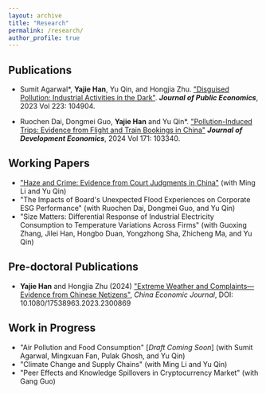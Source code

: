 ```yaml
---
layout: archive
title: "Research"
permalink: /research/
author_profile: true
---
```


## Publications

- Sumit Agarwal*, **Yajie Han**, Yu Qin, and Hongjia Zhu. ["Disguised Pollution: Industrial Activities in the Dark"](../doc/disguised_pollution.pdf). **_Journal of Public Economics_**, 2023 Vol 223: 104904.

- Ruochen Dai, Dongmei Guo, **Yajie Han** and Yu Qin*. ["Pollution-Induced Trips: Evidence from Flight and Train Bookings in China"](../doc/pollution_induced_trips.pdf) **_Journal of Development Economics_**, 2024 Vol 171: 103340.

## Working Papers

- ["Haze and Crime: Evidence from Court Judgments in China"](https://papers.ssrn.com/sol3/papers.cfm?abstract_id=4382021) (with Ming Li and Yu Qin)
- "The Impacts of Board's Unexpected Flood Experiences on Corporate ESG Performance" (with Ruochen Dai, Dongmei Guo, and Yu Qin)
- "Size Matters: Differential Response of Industrial Electricity Consumption to Temperature Variations Across Firms" (with Guoxing Zhang, Jilei Han, Hongbo Duan, Yongzhong Sha, Zhicheng Ma, and Yu Qin)
<!-- - "Rural Roads and Poverty Reduction in China" (with Nino Pkhikidze, Yu Qin, and Yi Yang) -->
<!-- - "The Economics of Flooding" (with Sumit Agarwal, Mingxuan Fan, Yu Qin, Hongjia Zhu) -->

## Pre-doctoral Publications

- **Yajie Han** and Hongjia Zhu (2024) ["Extreme Weather and Complaints—Evidence from Chinese Netizens"](../doc/extreme_weather_complaints.pdf), _China Economic Journal_, DOI: 10.1080/17538963.2023.2300869

## Work in Progress

- "Air Pollution and Food Consumption" \[_Draft Coming Soon_\] (with Sumit Agarwal, Mingxuan Fan, Pulak Ghosh, and Yu Qin)
- "Climate Change and Supply Chains" (with Ming Li and Yu Qin)
- "Peer Effects and Knowledge Spillovers in Cryptocurrency Market" (with Gang Guo)
<!-- - "Gender Gap in Business Trips" (with Ruochen Dai, Jie Gong, Dongmei Guo, and Yu Qin) -->


<!-- {% include base_path %}

{% for post in site.publications reversed %}
  {% include archive-single.html %}
{% endfor %} -->
